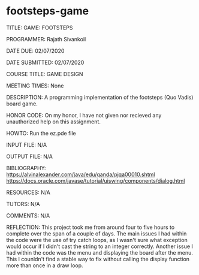 # footsteps-game
TITLE: GAME: FOOTSTEPS

PROGRAMMER: Rajath Sivankoil

DATE DUE: 02/07/2020

DATE SUBMITTED: 02/07/2020

COURSE TITLE: GAME DESIGN

MEETING TIMES: None

DESCRIPTION: A programming implementation of the footsteps (Quo Vadis) board game.

HONOR CODE: On my honor, I have not given nor recieved any unauthorized help on this assignment.

HOWTO: Run the ez.pde file

INPUT FILE: N/A

OUTPUT FILE: N/A

BIBLIOGRAPHY: https://alvinalexander.com/java/edu/qanda/pjqa00010.shtml
https://docs.oracle.com/javase/tutorial/uiswing/components/dialog.html

RESOURCES: N/A

TUTORS: N/A

COMMENTS: N/A

REFLECTION: This project took me from around four to five hours to complete over the span of a couple of days. The main issues I had within the code were the use of try catch loops, as I wasn't sure what exception would occur if I didn't cast the string to an integer correctly. Another issue I had within the code was the menu and displaying the board after the menu. This I counldn't find a stable way to fix without calling the display function more than once in a draw loop.
